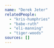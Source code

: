 ```yaml
---
name: "Derek Jeter"
relatedPeople:
  - "kris-humphries"
  - "babe-ruth"
  - "eli-manning"
  - "tiger-woods"
sources: []
---
```


